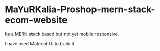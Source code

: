 # MaYuRKalia-Proshop-mern-stack-ecom-website

Its a MERN stack based but not yet mobile responsive.

I have used Material-UI to build it.

